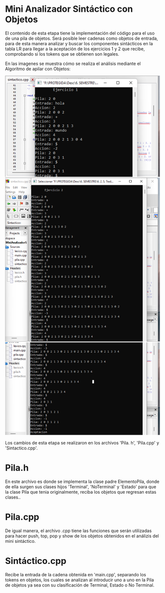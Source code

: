 # Mini Analizador Sintáctico con Objetos

El contenido de esta etapa tiene la implementación del código para el uso de una pila de objetos. Será posible leer cadenas como objetos de entrada, para de esta manera analizar y buscar los componentes sintácticos en la tabla LR para llegar a la aceptación de los ejercicios 1 y 2 que recibe, comprobando si los tokens que se obtienen son legales.

En las imagenes se muestra cómo se realiza el análisis mediante el Algoritmo de apilar con Objetos:

<img src="./images/Funcionamiento_del_mini_analizador_sintactico.png">
<img src="./images/Funcionamiento_del_mini_analizador_sintactico_e2_1.png">
<img src="./images/Funcionamiento_del_mini_analizador_sintactico_e2_2.png">

Los cambios de esta etapa se realizaron en los archivos 'Pila. h', 'Pila.cpp' y 'Sintactico.cpp'. 

# Pila.h
En este archivo es donde se implementa la clase padre ElementoPila, donde de ella surgen sus clases hijos 'Terminal', 'NoTerminal' y 'Estado' para que la clase Pila que tenia originalmente, reciba los objetos que regresan estas clases..

# Pila.cpp
De igual manera, el archivo .cpp tiene las funciones que serán utilizadas para hacer push, top, pop y show de los objetos obtenidos en el análizis del mini sintáctico.

# Sintáctico.cpp
Recibe la entrada de la cadena obtenida en 'main.cpp', separando los tokens en objetos, los cuales se analizan al introducir uno a uno en la Pila de objetos ya sea con su clasificación de Terminal, Estado o No Terminal.


